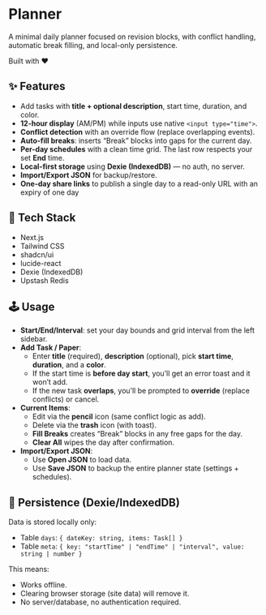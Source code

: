 # Planner

A minimal daily planner focused on revision blocks, with conflict handling, automatic break filling, and local-only persistence. 

Built with ❤️

## ✨ Features

- Add tasks with **title + optional description**, start time, duration, and color.
- **12-hour display** (AM/PM) while inputs use native `<input type="time">`.
- **Conflict detection** with an override flow (replace overlapping events).
- **Auto-fill breaks**: inserts “Break” blocks into gaps for the current day.
- **Per-day schedules** with a clean time grid. The last row respects your set **End** time.
- **Local-first storage** using **Dexie (IndexedDB)** — no auth, no server.
- **Import/Export JSON** for backup/restore.
- **One-day share links** to publish a single day to a read-only URL with an expiry of one day


## 🧱 Tech Stack

- Next.js
- Tailwind CSS
- shadcn/ui
- lucide-react
- Dexie (IndexedDB)
- Upstash Redis


## 🕹 Usage

- **Start/End/Interval**: set your day bounds and grid interval from the left sidebar.
- **Add Task / Paper**:
  - Enter **title** (required), **description** (optional), pick **start time**, **duration**, and a **color**.
  - If the start time is **before day start**, you’ll get an error toast and it won’t add.
  - If the new task **overlaps**, you’ll be prompted to **override** (replace conflicts) or cancel.
- **Current Items**:
  - Edit via the **pencil** icon (same conflict logic as add).
  - Delete via the **trash** icon (with toast).
  - **Fill Breaks** creates “Break” blocks in any free gaps for the day.
  - **Clear All** wipes the day after confirmation.
- **Import/Export JSON**:
  - Use **Open JSON** to load data.
  - Use **Save JSON** to backup the entire planner state (settings + schedules).

## 💾 Persistence (Dexie/IndexedDB)

Data is stored locally only:

- Table `days`: `{ dateKey: string, items: Task[] }`
- Table `meta`: `{ key: "startTime" | "endTime" | "interval", value: string | number }`

This means:
- Works offline.
- Clearing browser storage (site data) will remove it.
- No server/database, no authentication required.

